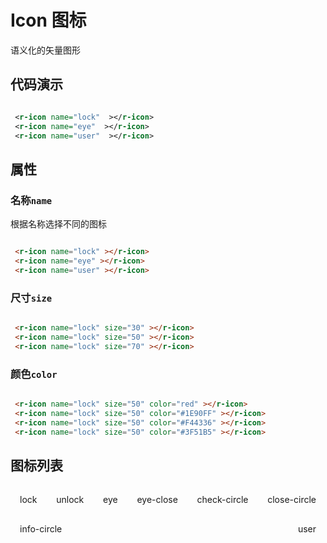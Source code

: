 # Icon 图标

语义化的矢量图形

## 代码演示

<div style='display:flex'>
     <r-icon name="lock" size="50" ></r-icon>
     <r-icon name="eye" size="50" ></r-icon>
     <r-icon name="user" size="50" ></r-icon>
</div>


```xml
 <r-icon name="lock"  ></r-icon>
 <r-icon name="eye"  ></r-icon>
 <r-icon name="user"  ></r-icon>
```

## 属性

### 名称`name`

根据名称选择不同的图标

<div style='display:flex'>
 <r-icon name="lock" size="50" ></r-icon>
 <r-icon name="eye" size="50" ></r-icon>
 <r-icon name="user" size="50" ></r-icon>
</div>

```html
 <r-icon name="lock" ></r-icon>
 <r-icon name="eye" ></r-icon>
 <r-icon name="user" ></r-icon>
```

### 尺寸`size`

<div style='display:flex;align-items: flex-end;'>
 <r-icon name="lock" size="30" ></r-icon>
 <r-icon name="lock" size="50" ></r-icon>
 <r-icon name="lock" size="70" ></r-icon>
</div>

```html
 <r-icon name="lock" size="30" ></r-icon>
 <r-icon name="lock" size="50" ></r-icon>
 <r-icon name="lock" size="70" ></r-icon>
```

### 颜色`color`
<div style='display:flex'>
 <r-icon name="lock" size="50" color="red" ></r-icon>
 <r-icon name="lock" size="50" color="#1E90FF" ></r-icon>
 <r-icon name="lock" size="50" color="#F44336" ></r-icon>
 <r-icon name="lock" size="50" color="#3F51B5" ></r-icon>
</div>

```html
 <r-icon name="lock" size="50" color="red" ></r-icon>
 <r-icon name="lock" size="50" color="#1E90FF" ></r-icon>
 <r-icon name="lock" size="50" color="#F44336" ></r-icon>
 <r-icon name="lock" size="50" color="#3F51B5" ></r-icon>
```

## 图标列表

<div style="display: flex;
    align-items: center;
    justify-content: space-between;
    flex-flow: row wrap;">
    <div style="display: flex;
        align-items: center;
        margin: 15px;
        justify-content: center;
        flex-flow: column nowrap;">
        <r-icon name="lock" size="50" ></r-icon>
        <span>lock</span>
    </div>
     <div style="display: flex;
        align-items: center;
        margin: 15px;
        justify-content: center;
        flex-flow: column nowrap;">
        <r-icon name="unlock" size="50" ></r-icon>
        <span>unlock</span>
    </div>
    <div style="display: flex;
        align-items: center;
        margin: 15px;
        justify-content: center;
        flex-flow: column nowrap;">
        <r-icon name="eye" size="50" ></r-icon>
        <span>eye</span>
    </div>
     <div style="display: flex;
        align-items: center;
        margin: 15px;
        justify-content: center;
        flex-flow: column nowrap;">
        <r-icon name="eye-close" size="50" ></r-icon>
        <span>eye-close</span>
    </div>
    <div style="display: flex;
        align-items: center;
        margin: 15px;
        justify-content: center;
        flex-flow: column nowrap;">
        <r-icon name="check-circle" size="50" ></r-icon>
        <span>check-circle</span>
    </div>
    <div style="display: flex;
        align-items: center;
        margin: 15px;
        justify-content: center;
        flex-flow: column nowrap;">
        <r-icon name="close-circle" size="50" ></r-icon>
        <span>close-circle</span>
    </div>
    <div style="display: flex;
        align-items: center;
        margin: 15px;
        justify-content: center;
        flex-flow: column nowrap;">
        <r-icon name="info-circle" size="50" ></r-icon>
        <span>info-circle</span>
    </div>
     <div style="display: flex;
        align-items: center;
        margin: 15px;
        justify-content: center;
        flex-flow: column nowrap;">
        <r-icon name="user" size="50" ></r-icon>
        <span>user</span>
    </div>
</div>
